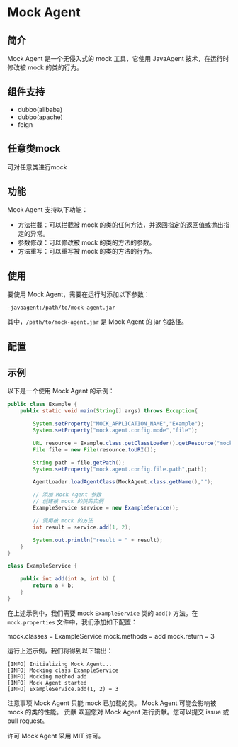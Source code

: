 # Mock Agent

## 简介

Mock Agent 是一个无侵入式的 mock 工具，它使用 JavaAgent 技术，在运行时修改被 mock 的类的行为。
## 组件支持
- dubbo(alibaba)
- dubbo(apache)
- feign

## 任意类mock
可对任意类进行mock

## 功能

Mock Agent 支持以下功能：

* 方法拦截：可以拦截被 mock 的类的任何方法，并返回指定的返回值或抛出指定的异常。
* 参数修改：可以修改被 mock 的类的方法的参数。
* 方法重写：可以重写被 mock 的类的方法的行为。

## 使用

要使用 Mock Agent，需要在运行时添加以下参数：
```
-javaagent:/path/to/mock-agent.jar
```
其中，`/path/to/mock-agent.jar` 是 Mock Agent 的 jar 包路径。

## 配置


## 示例

以下是一个使用 Mock Agent 的示例：

```java
public class Example {
    public static void main(String[] args) throws Exception{

        System.setProperty("MOCK_APPLICATION_NAME","Example");
        System.setProperty("mock.agent.config.mode","file");

        URL resource = Example.class.getClassLoader().getResource("mockconfig.json");
        File file = new File(resource.toURI());

        String path = file.getPath();
        System.setProperty("mock.agent.config.file.path",path);

        AgentLoader.loadAgentClass(MockAgent.class.getName(),"");

        // 添加 Mock Agent 参数
        // 创建被 mock 的类的实例
        ExampleService service = new ExampleService();

        // 调用被 mock 的方法
        int result = service.add(1, 2);

        System.out.println("result = " + result);
    }
}

class ExampleService {

    public int add(int a, int b) {
        return a + b;
    }
}
```

在上述示例中，我们需要 mock `ExampleService` 类的 `add()` 方法。在 `mock.properties` 文件中，我们添加如下配置：


mock.classes = ExampleService
mock.methods = add
mock.return = 3

运行上述示例，我们将得到以下输出：

```
[INFO] Initializing Mock Agent...
[INFO] Mocking class ExampleService
[INFO] Mocking method add
[INFO] Mock Agent started
[INFO] ExampleService.add(1, 2) = 3
```
注意事项
Mock Agent 只能 mock 已加载的类。
Mock Agent 可能会影响被 mock 的类的性能。
贡献
欢迎您对 Mock Agent 进行贡献。您可以提交 issue 或 pull request。


许可
Mock Agent 采用 MIT 许可。

